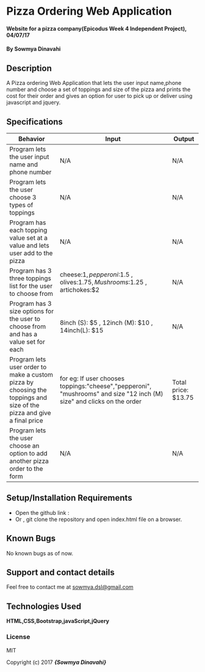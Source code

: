 # Pizza Ordering Web Application

#### Website for a pizza company(Epicodus Week 4 Independent Project), 04/07/17

#### By Sowmya Dinavahi

## Description

A Pizza ordering Web Application that lets the user input name,phone number and choose a set of toppings and size of the pizza and prints the cost for their order and gives an option for user to pick up or deliver using javascript and jquery.

## Specifications


| Behavior | Input | Output |
|----------|-------|--------|
|  Program lets the user input name and phone number        |  N/A     |   N/A     |
|  Program lets the user choose 3 types of toppings        |   N/A    |     N/A  |
|  Program has each topping value set at a value and lets user add to the pizza     |  N/A     |     N/A   |
|  Program has 3 three toppings list for the user to choose from      |  cheese:$1, pepperoni :$1.5 , olives:$1.75 ,Mushrooms:$1.25 , artichokes:$2 | N/A    |
| Program has 3 size options for the user to choose from and has a value set for each    |  8inch (S): $5 , 12inch (M): $10 , 14inch(L): $15 |  N/A |
|  Program lets user order to make a custom pizza by choosing the toppings and size of the pizza and give a final price    |   for eg: If user chooses toppings:"cheese","pepperoni", "mushrooms" and size "12 inch (M) size" and clicks on the order   |  Total price: $13.75    |
|  Program lets the user choose an option to add another pizza order to the form        |    N/A   |     N/A   |



## Setup/Installation Requirements

* Open the github link :
* Or , git clone the repository and open index.html file on a browser.

## Known Bugs

No known bugs as of now.

## Support and contact details

Feel free to contact me at sowmya.dsl@gmail.com

## Technologies Used

**HTML,CSS,Bootstrap,javaScript,jQuery**
### License

MIT

Copyright (c) 2017 **_{Sowmya Dinavahi}_**
